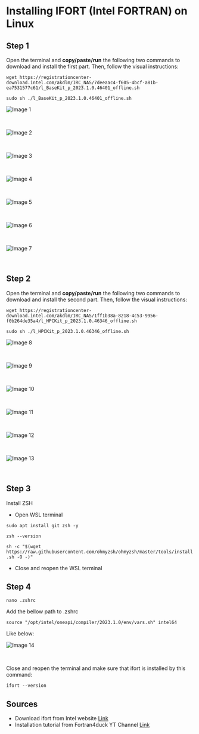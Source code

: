 # Installing IFORT (Intel FORTRAN) on Linux

## Step 1
Open the terminal and **copy/paste/run** the following two commands to download and install the first part. Then, follow the visual instructions:

`wget https://registrationcenter-download.intel.com/akdlm/IRC_NAS/7deeaac4-f605-4bcf-a81b-ea7531577c61/l_BaseKit_p_2023.1.0.46401_offline.sh`

`sudo sh ./l_BaseKit_p_2023.1.0.46401_offline.sh`


![Image 1](Archive/images/1.%20ifort_installation%20images/image01.png)<p>&nbsp;</p>
![Image 2](Archive/images/1.%20ifort_installation%20images/image02.png)<p>&nbsp;</p>
![Image 3](Archive/images/1.%20ifort_installation%20images/image03.png)<p>&nbsp;</p>
![Image 4](Archive/images/1.%20ifort_installation%20images/image04.png)<p>&nbsp;</p>
![Image 5](Archive/images/1.%20ifort_installation%20images/image05.png)<p>&nbsp;</p>
![Image 6](Archive/images/1.%20ifort_installation%20images/image06.png)<p>&nbsp;</p>
![Image 7](Archive/images/1.%20ifort_installation%20images/image07.png)<p>&nbsp;</p>


## Step 2
Open the terminal and **copy/paste/run** the following two commands to download and install the second part. Then, follow the visual instructions:

`wget https://registrationcenter-download.intel.com/akdlm/IRC_NAS/1ff1b38a-8218-4c53-9956-f0b264de35a4/l_HPCKit_p_2023.1.0.46346_offline.sh`

`sudo sh ./l_HPCKit_p_2023.1.0.46346_offline.sh`

![Image 8](Archive/images/1.%20ifort_installation%20images/image08.png)<p>&nbsp;</p>
![Image 9](Archive/images/1.%20ifort_installation%20images/image09.png)<p>&nbsp;</p>
![Image 10](Archive/images/1.%20ifort_installation%20images/image10.png)<p>&nbsp;</p>
![Image 11](Archive/images/1.%20ifort_installation%20images/image11.png)<p>&nbsp;</p>
![Image 12](Archive/images/1.%20ifort_installation%20images/image12.png)<p>&nbsp;</p>
![Image 13](Archive/images/1.%20ifort_installation%20images/image13.png)<p>&nbsp;</p>

## Step 3
Install ZSH
- Open WSL terminal

`sudo apt install git zsh -y`

`zsh --version`

`sh -c "$(wget https://raw.githubusercontent.com/ohmyzsh/ohmyzsh/master/tools/install.sh -O -)"`

- Close and reopen the WSL terminal

## Step 4

`nano .zshrc`

Add the bellow path to .zshrc

`source "/opt/intel/oneapi/compiler/2023.1.0/env/vars.sh" intel64`

Like below:


![Image 14](../Archive/images/1.%20ifort_installation%20images/image14.png)<p>&nbsp;</p>

Close and reopen the terminal and make sure that ifort is installed by this command:

`ifort --version`

## Sources
- Download ifort from Intel website [Link](https://www.intel.com/content/www/us/en/developer/tools/oneapi/base-toolkit-download.html?operatingsystem=linux&distributions=offline&version=2023.1)
- Installation tutorial from Fortran4duck YT Channel [Link](https://www.youtube.com/watch?v=ULR9Esf3sDc)
